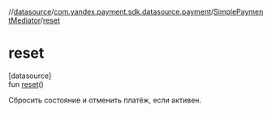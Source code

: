 //[datasource](../../../index.md)/[com.yandex.payment.sdk.datasource.payment](../index.md)/[SimplePaymentMediator](index.md)/[reset](reset.md)

# reset

[datasource]\
fun [reset](reset.md)()

Сбросить состояние и отменить платёж, если активен.
